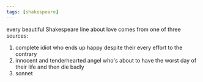 ```yaml
---
tags: [shakespeare]
---
```


every beautiful Shakespeare line about love comes from one of three sources:

1. complete idiot who ends up happy despite their every effort to the contrary
2. innocent and tenderhearted angel who's about to have the worst day of their life and then die badly
3. sonnet
